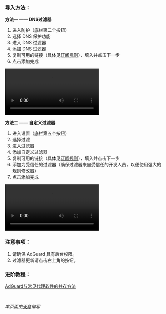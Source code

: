 ### 导入方法：

**方法一 —— DNS过滤器**

1. 进入防护（底栏第二个按钮）
2. 选择 DNS 保护功能
3. 进入 DNS 过滤器
4. 添加 DNS 过滤器
5. 复制可用的链接（具体见[订阅规则](https://awavenue.top/Sub.html)），填入并点击下一步
6. 点击添加完成

<video controls>
  <source src="https://dlink.host/sharepoint/aHR0cHM6Ly94aWFmZW5nLW15LnNoYXJlcG9pbnQuY29tLzp2Oi9nL3BlcnNvbmFsL2FsZXhpYXF4aWFfeGlhZmVuZ19vbm1pY3Jvc29mdF9jb20vRWFzMW0yRXVVMVZQcWtrVUdIdU1tRGdCdTN2ZlRlbnR4SmZscjlPQ085Snk3Zz9uYXY9ZXlKeVpXWmxjbkpoYkVsdVptOGlPbnNpY21WbVpYSnlZV3hCY0hBaU9pSlBibVZFY21sMlpVWnZja0oxYzJsdVpYTnpJaXdpY21WbVpYSnlZV3hCY0hCUWJHRjBabTl5YlNJNklsZGxZaUlzSW5KbFptVnljbUZzVFc5a1pTSTZJblpwWlhjaUxDSnlaV1psY25KaGJGWnBaWGNpT2lKTmVVWnBiR1Z6VEdsdWEwTnZjSGtpZlgwJmU9TWI3S3gx.mp4" type="video/mp4">
  Your browser does not support the video tag.
</video>

**方法二 —— 自定义过滤器**

1. 进入设置（底栏第五个按钮）
2. 选择过滤
3. 进入过滤器
4. 添加自定义过滤器
5. 复制可用的链接（具体见[订阅规则](https://awavenue.top/Sub.html)），填入并点击下一步
6. 添加为受信任的过滤器（确保过滤器来自受信任的开发人员，以便使用强大的规则修改器）
7. 点击添加完成

<video controls>
  <source src="https://dlink.host/sharepoint/aHR0cHM6Ly94aWFmZW5nLW15LnNoYXJlcG9pbnQuY29tLzp2Oi9nL3BlcnNvbmFsL2FsZXhpYXF4aWFfeGlhZmVuZ19vbm1pY3Jvc29mdF9jb20vRWE0cDg4OWwwNHBHbnpjOElKMldnSGNCS19Nd0hBRWdLSEhueFdqTjhKUWV5Zz9uYXY9ZXlKeVpXWmxjbkpoYkVsdVptOGlPbnNpY21WbVpYSnlZV3hCY0hBaU9pSlBibVZFY21sMlpVWnZja0oxYzJsdVpYTnpJaXdpY21WbVpYSnlZV3hCY0hCUWJHRjBabTl5YlNJNklsZGxZaUlzSW5KbFptVnljbUZzVFc5a1pTSTZJblpwWlhjaUxDSnlaV1psY25KaGJGWnBaWGNpT2lKTmVVWnBiR1Z6VEdsdWEwTnZjSGtpZlgwJmU9TGg1M08w.mp4" type="video/mp4">
  Your browser does not support the video tag.
</video>

### 注意事项：

1. 请确保 AdGuard 具有后台权限。
2. 过滤器更新请点击右上角的按钮。

### 进阶教程：

[AdGuard与常见代理软件的共存方法](./Coexist.md)

<br />

*本页面由[天命](https://t.me/tmbyml)编写*